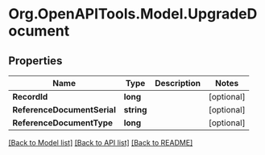 # Org.OpenAPITools.Model.UpgradeDocument

## Properties

Name | Type | Description | Notes
------------ | ------------- | ------------- | -------------
**RecordId** | **long** |  | [optional] 
**ReferenceDocumentSerial** | **string** |  | [optional] 
**ReferenceDocumentType** | **long** |  | [optional] 

[[Back to Model list]](../README.md#documentation-for-models) [[Back to API list]](../README.md#documentation-for-api-endpoints) [[Back to README]](../README.md)

